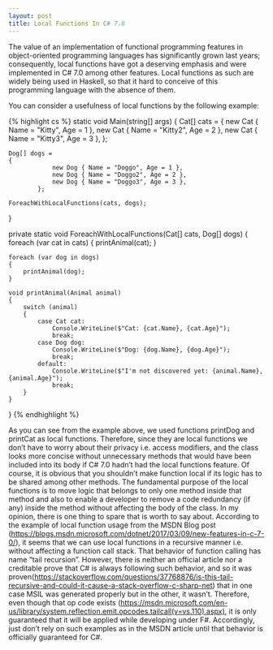 ```yaml
---
layout: post
title: Local Functions In C# 7.0
---
```


The value of an implementation of functional programming features in object-oriented programming languages has significantly grown last years; consequently, local functions have got a deserving emphasis and were implemented in C# 7.0 among other features. Local functions as such are widely being used in Haskell, so that it hard to conceive of this programming language with the absence of them.

You can consider a usefulness of local functions by the following example:

{% highlight cs %}
static void Main(string[] args)
{
    Cat[] cats =
    {
                new Cat { Name = "Kitty", Age = 1 },
                new Cat { Name = "Kitty2", Age = 2 },
                new Cat { Name = "Kitty3", Age = 3 },
            };

    Dog[] dogs =
    {
                new Dog { Name = "Doggo", Age = 1 },
                new Dog { Name = "Doggo2", Age = 2 },
                new Dog { Name = "Doggo3", Age = 3 },
            };

    ForeachWithLocalFunctions(cats, dogs);
}

private static void ForeachWithLocalFunctions(Cat[] cats, Dog[] dogs)
{
    foreach (var cat in cats)
    {
        printAnimal(cat);
    }

    foreach (var dog in dogs)
    {
        printAnimal(dog);
    }

    void printAnimal(Animal animal)
    {
        switch (animal)
        {
            case Cat cat:
                Console.WriteLine($"Cat: {cat.Name}, {cat.Age}");
                break;
            case Dog dog:
                Console.WriteLine($"Dog: {dog.Name}, {dog.Age}");
                break;
            default:
                Console.WriteLine($"I'm not discovered yet: {animal.Name}, {animal.Age}");
                break;
        }
    }
}
{% endhighlight %}

As you can see from the example above, we used functions printDog and printCat as local functions. Therefore, since they are local functions we don’t have to worry about their privacy i.e. access modifiers, and the class looks more concise without unnecessary methods that would have been included into its body if C# 7.0 hadn’t had the local functions feature.
Of course, it is obvious that you shouldn’t make function local if its logic has to be shared among other methods. The fundamental purpose of the local functions is to move logic that belongs to only one method inside that method and also to enable a developer to remove a code redundancy (if any) inside the method without affecting the body of the class.
In my opinion, there is one thing to spare that is worth to say about. According to the example of local function usage from the MSDN Blog post (https://blogs.msdn.microsoft.com/dotnet/2017/03/09/new-features-in-c-7-0/), it seems that we can use local functions in a recursive manner i.e. without affecting a function call stack. That behavior of function calling has name “tail recursion”. However, there is neither an official article nor a creditable prove that C# is always following such behavior, and so it was proven(https://stackoverflow.com/questions/37768876/is-this-tail-recursive-and-could-it-cause-a-stack-overflow-c-sharp-net) that in one case MSIL was generated properly but in the other, it wasn’t. Therefore, even though that op code exists (https://msdn.microsoft.com/en-us/library/system.reflection.emit.opcodes.tailcall(v=vs.110).aspx), it is only guaranteed that it will be applied while developing under F#. Accordingly, just don’t rely on such examples as in the MSDN article until that behavior is officially guaranteed for C#.

